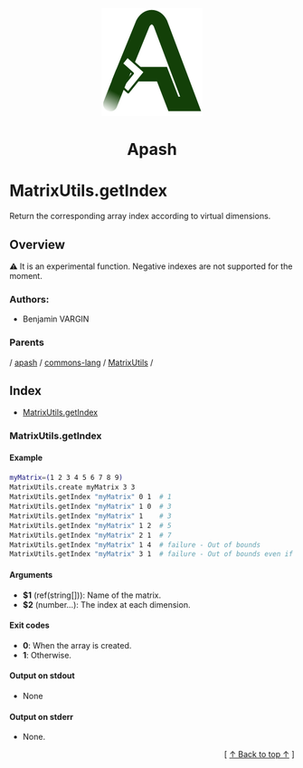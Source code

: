 
<div align='center' id='apash-top'>
  <a href='https://github.com/hastec-fr/apash'>
    <img alt='apash-logo' src='../../../../../../assets/apash-logo.svg'/>
  </a>

  # Apash
</div>

# MatrixUtils.getIndex

Return the corresponding array index according to virtual dimensions.

## Overview

⚠️ It is an experimental function.
Negative indexes are not supported for the moment.

### Authors:
* Benjamin VARGIN

### Parents
<!-- apash.parentBegin -->
[](../../../../.md) / [apash](../../../apash.md) / [commons-lang](../../commons-lang.md) / [MatrixUtils](../MatrixUtils.md) / 
<!-- apash.parentEnd -->

## Index

* [MatrixUtils.getIndex](#matrixutilsgetindex)

### MatrixUtils.getIndex

#### Example
```bash
myMatrix=(1 2 3 4 5 6 7 8 9)
MatrixUtils.create myMatrix 3 3
MatrixUtils.getIndex "myMatrix" 0 1  # 1
MatrixUtils.getIndex "myMatrix" 1 0  # 3
MatrixUtils.getIndex "myMatrix" 1    # 3
MatrixUtils.getIndex "myMatrix" 1 2  # 5
MatrixUtils.getIndex "myMatrix" 2 1  # 7
MatrixUtils.getIndex "myMatrix" 1 4  # failure - Out of bounds 
MatrixUtils.getIndex "myMatrix" 3 1  # failure - Out of bounds even if the array has more elements.
```

#### Arguments

* **$1** (ref(string[])): Name of the matrix.
* **$2** (number...): The index at each dimension.

#### Exit codes

* **0**: When the array is created.
* **1**: Otherwise.

#### Output on stdout

* None

#### Output on stderr

* None.


  <div align='right'>[ <a href='#apash-top'>↑ Back to top ↑</a> ]</div>

